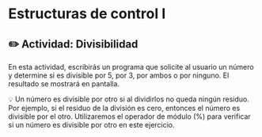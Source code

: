 # Estructuras de control I

## ✏️  Actividad: Divisibilidad

En esta actividad, escribirás un programa que solicite al usuario un número y determine si es divisible por 5, por 3, por ambos o por ninguno. El resultado se mostrará en pantalla.

💡 Un número es divisible por otro si al dividirlos no queda ningún residuo. Por ejemplo, si el residuo de la división es cero, entonces el número es divisible por el otro. Utilizaremos el operador de módulo (%) para verificar si un número es divisible por otro en este ejercicio.